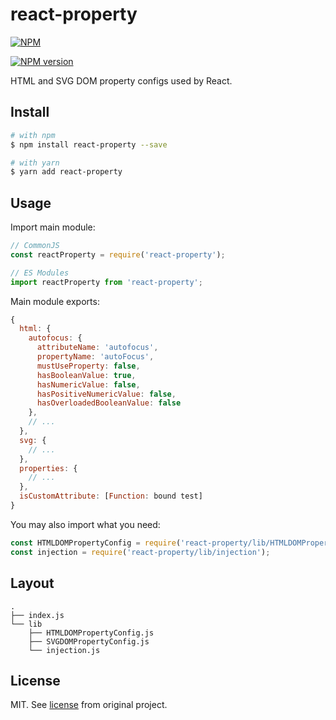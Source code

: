 # react-property

[![NPM](https://nodei.co/npm/react-property.png)](https://nodei.co/npm/react-property/)

[![NPM version](https://img.shields.io/npm/v/react-property.svg)](https://www.npmjs.com/package/react-property)

HTML and SVG DOM property configs used by React.

## Install

```sh
# with npm
$ npm install react-property --save

# with yarn
$ yarn add react-property
```

## Usage

Import main module:

```js
// CommonJS
const reactProperty = require('react-property');

// ES Modules
import reactProperty from 'react-property';
```

Main module exports:

```js
{
  html: {
    autofocus: {
      attributeName: 'autofocus',
      propertyName: 'autoFocus',
      mustUseProperty: false,
      hasBooleanValue: true,
      hasNumericValue: false,
      hasPositiveNumericValue: false,
      hasOverloadedBooleanValue: false
    },
    // ...
  },
  svg: {
    // ...
  },
  properties: {
    // ...
  },
  isCustomAttribute: [Function: bound test]
}
```

You may also import what you need:

```js
const HTMLDOMPropertyConfig = require('react-property/lib/HTMLDOMPropertyConfig');
const injection = require('react-property/lib/injection');
```

## Layout

```
.
├── index.js
└── lib
    ├── HTMLDOMPropertyConfig.js
    ├── SVGDOMPropertyConfig.js
    └── injection.js
```

## License

MIT. See [license](https://github.com/facebook/react/blob/15-stable/LICENSE) from original project.
